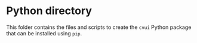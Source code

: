 # Python directory

This folder contains the files and scripts to create the `cvui` Python package that can be installed using `pip`.
